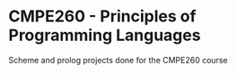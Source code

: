 # CMPE260 - Principles of Programming Languages

Scheme and prolog projects done for the CMPE260 course
